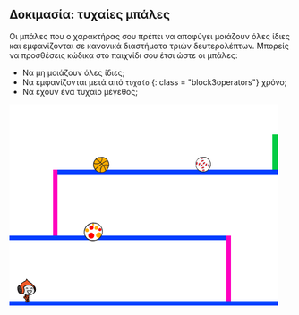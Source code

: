 ## Δοκιμασία: τυχαίες μπάλες

Οι μπάλες που ο χαρακτήρας σου πρέπει να αποφύγει μοιάζουν όλες ίδιες και εμφανίζονται σε κανονικά διαστήματα τριών δευτερολέπτων. Μπορείς να προσθέσεις κώδικα στο παιχνίδι σου έτσι ώστε οι μπάλες:

+ Να μη μοιάζουν όλες ίδιες;
+ Να εμφανίζονται μετά από `τυχαίο` {: class = "block3operators"} χρόνο;
+ Να έχουν ένα τυχαίο μέγεθος;

![στιγμιότυπο οθόνης](images/dodge-ball-random.png)